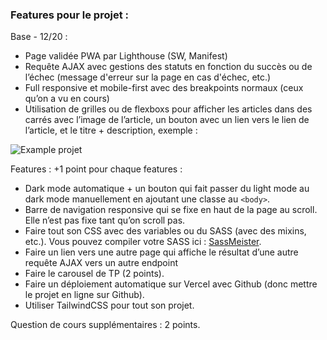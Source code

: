 ### Features pour le projet :

Base - 12/20 :
- Page validée PWA par Lighthouse (SW, Manifest)
- Requête AJAX avec gestions des statuts en fonction du succès ou de l’échec (message d'erreur sur la page en cas d'échec, etc.)
- Full responsive et mobile-first avec des breakpoints normaux (ceux qu’on a vu en cours)
- Utilisation de grilles ou de flexboxs pour afficher les articles dans des carrés avec l’image de l’article, un bouton avec un lien vers le lien de l’article, et le titre + description, exemple : 

![Example projet](https://i.imgur.com/AZc0nSs.png)

Features : +1 point pour chaque features :
- Dark mode automatique + un bouton qui fait passer du light mode au dark mode manuellement en ajoutant une classe au `<body>`. 
- Barre de navigation responsive qui se fixe en haut de la page au scroll. Elle n’est pas fixe tant qu’on scroll pas.
- Faire tout son CSS avec des variables ou du SASS (avec des mixins, etc.). Vous pouvez compiler votre SASS ici : [SassMeister](https://www.sassmeister.com).
- Faire un lien vers une autre page qui affiche le résultat d’une autre requête AJAX vers un autre endpoint
- Faire le carousel de TP (2 points).
- Faire un déploiement automatique sur Vercel avec Github (donc mettre le projet en ligne sur Github).
- Utiliser TailwindCSS pour tout son projet.

Question de cours supplémentaires : 2 points.
